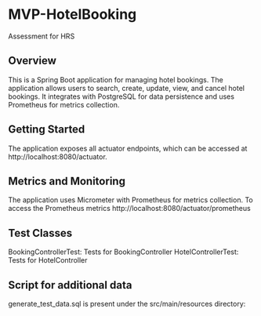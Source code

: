 # MVP-HotelBooking
Assessment for HRS


## Overview

This is a Spring Boot application for managing hotel bookings. The application allows users to search, create, update, view, and cancel hotel bookings. It integrates with PostgreSQL for data persistence and uses Prometheus for metrics collection.

## Getting Started

The application exposes all actuator endpoints, which can be accessed at http://localhost:8080/actuator.

## Metrics and Monitoring

The application uses Micrometer with Prometheus for metrics collection. To access the Prometheus metrics
http://localhost:8080/actuator/prometheus

## Test Classes
BookingControllerTest: Tests for BookingController
HotelControllerTest: Tests for HotelController

## Script for additional data

generate_test_data.sql is present under the src/main/resources directory:
